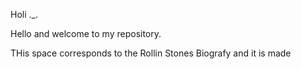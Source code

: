 Holi ._. 

Hello and welcome to my repository.

THis space corresponds to the Rollin Stones Biografy and it is made 
